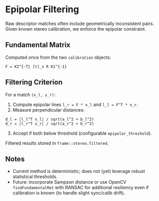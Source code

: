 # Epipolar Filtering

Raw descriptor matches often include geometrically inconsistent pairs. Given known stereo calibration, we enforce the
epipolar constraint.

## Fundamental Matrix

Computed once from the two `calibration` objects:

```
F = K2^{-T} [t]_x R K1^{-1}
```

## Filtering Criterion

For a match `(x_l, x_r)`:

1. Compute epipolar lines `l_r = F * x_l` and `l_l = F^T * x_r`.
2. Measure perpendicular distances:

```
d_l = |l_l^T x_l| / sqrt(a_l^2 + b_l^2)
d_r = |l_r^T x_r| / sqrt(a_r^2 + b_r^2)
```

3. Accept if both below threshold (configurable `epipolar_threshold`).

Filtered results stored in `frame::stereo.filtered`.

## Notes

- Current method is deterministic; does not (yet) leverage robust statistical thresholds.
- Future: incorporate Sampson distance or use OpenCV `findFundamentalMat` with RANSAC for additional resiliency even if
  calibration is known (to handle slight sync/calib drift).
